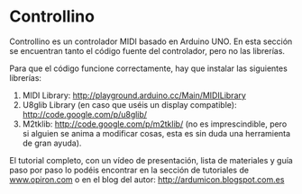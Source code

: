 Controllino
===========

Controllino es un controlador MIDI basado en Arduino UNO. En esta sección se encuentran tanto el código fuente del controlador, pero no las librerías.

Para que el código funcione correctamente, hay que instalar las siguientes librerías:

1. MIDI Library: http://playground.arduino.cc/Main/MIDILibrary
2. U8glib Library (en caso que uséis un display compatible): http://code.google.com/p/u8glib/
3. M2tklib: http://code.google.com/p/m2tklib/  (no es imprescindible, pero si alguien se anima a modificar cosas, esta es sin duda una herramienta de gran ayuda).

El tutorial completo, con un vídeo de presentación, lista de materiales y guía paso por paso lo podéis encontrar en la sección de tutoriales de www.opiron.com o en el blog del autor: http://ardumicon.blogspot.com.es
